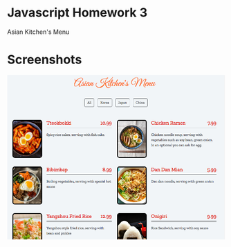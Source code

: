 # Javascript Homework 3

Asian Kitchen's Menu 

# Screenshots 
![Javasript Ödev 3 Ekran Görüntüsü 1](ss.png)
